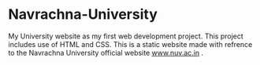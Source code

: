 # Navrachna-University
My University website as my first web development project. This project includes use of HTML and CSS. This is a static website made with refrence to the Navrachna University official website www.nuv.ac.in  . 
